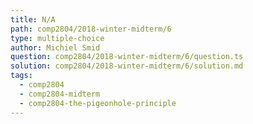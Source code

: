 ```yaml
---
title: N/A
path: comp2804/2018-winter-midterm/6
type: multiple-choice
author: Michiel Smid
question: comp2804/2018-winter-midterm/6/question.ts
solution: comp2804/2018-winter-midterm/6/solution.md
tags:
  - comp2804
  - comp2804-midterm
  - comp2804-the-pigeonhole-principle
---
```

